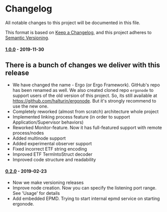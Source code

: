 # Changelog
All notable changes to this project will be documented in this file.

This format is based on [Keep a Changelog](https://keepachangelog.com/en/1.0.0/),
and this project adheres to [Semantic Versioning](https://semver.org/spec/v2.0.0.html).

#### [1.0.0](https://github.com/halturin/ergo/releases/tag/1.0.0) - 2019-11-30 ####
## There is a bunch of changes we deliver with this release
- We have changed the name - Ergo (or Ergo Framework). GitHub's repo has been 
renamed as well. We also created cloned repo `ergonode` to support users of 
the old version of this project. So, its still available at 
https://github.com/halturin/ergonode. But it's strongly recommend to use 
the new one.
- Completely reworked (almost from scratch) architecture whole project
- Implemented linking process feature (in order to support Application/Supervisor behaviors)
- Reworked Monitor-feature. Now it has full-featured support with remote process/nodes
- Added multinode support
- Added experimental observer support
- Fixed incorrect ETF string encoding
- Improved ETF TermIntoStruct decoder
- Improved code structure and readability

#### [0.2.0](https://github.com/halturin/ergonode/releases/tag/0.2.0) - 2019-02-23 ####
- Now we make versioning releases
- Improve node creation. Now you can specify the listening port range. See 'Usage' for details
- Add embedded EPMD. Trying to start internal epmd service on starting ergonode.
